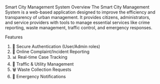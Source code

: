 Smart City Management System
 Overview
The Smart City Management System is a web-based application designed to improve the efficiency and transparency of urban management. 
It provides citizens, administrators, and service providers with tools to manage essential services like crime reporting, waste management, traffic control, and emergency responses.

 Features
1. 🔐 Secure Authentication (User/Admin roles)
2. 📝 Online Complaint/Incident Reporting
3. 📊 Real-time Case Tracking
4. 🚦 Traffic & Utility Management
5. 🗑️ Waste Collection Requests
6. 📢 Emergency Notifications
